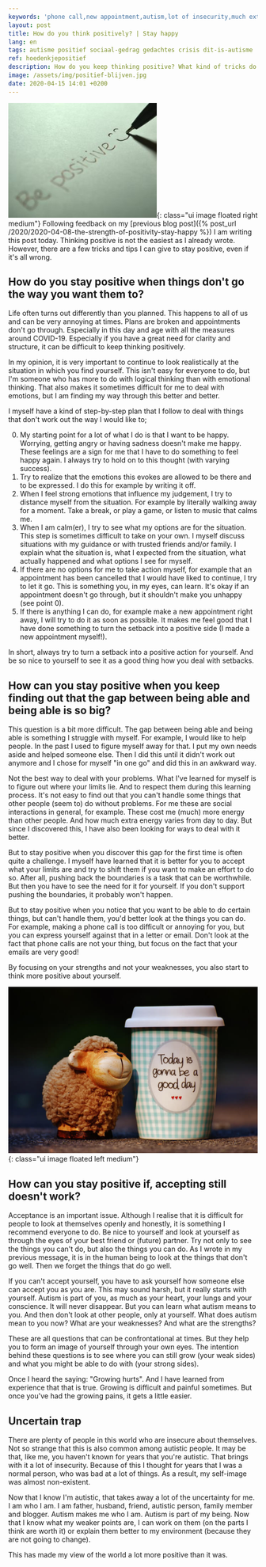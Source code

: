 ```yaml
---
keywords: 'phone call,new appointment,autism,lot of insecurity,much extra energy'
layout: post
title: How do you think positively? | Stay happy
lang: en
tags: autisme positief sociaal-gedrag gedachtes crisis dit-is-autisme
ref: hoedenkjepositief
description: How do you keep thinking positive? What kind of tricks do I use to stay positive and what can you do if it all goes wrong? In this blog I try to answer these questions.
image: /assets/img/positief-blijven.jpg
date: 2020-04-15 14:01 +0200
---
```

![Keep thinking positive](/assets/img/positief-blijven.jpg){: class="ui image floated right medium"}
Following feedback on my [previous blog post]({% post_url /2020/2020-04-08-the-strength-of-positivity-stay-happy %}) I am writing this post today. Thinking positive is not the easiest as I already wrote. However, there are a few tricks and tips I can give to stay positive, even if it's all wrong.

## How do you stay positive when things don't go the way you want them to?

Life often turns out differently than you planned. This happens to all of us and can be very annoying at times. Plans are broken and appointments don't go through. Especially in this day and age with all the measures around COVID-19. Especially if you have a great need for clarity and structure, it can be difficult to keep thinking positively.

In my opinion, it is very important to continue to look realistically at the situation in which you find yourself. This isn't easy for everyone to do, but I'm someone who has more to do with logical thinking than with emotional thinking. That also makes it sometimes difficult for me to deal with emotions, but I am finding my way through this better and better.

I myself have a kind of step-by-step plan that I follow to deal with things that don't work out the way I would like to;

0. My starting point for a lot of what I do is that I want to be happy. Worrying, getting angry or having sadness doesn't make me happy. These feelings are a sign for me that I have to do something to feel happy again. I always try to hold on to this thought (with varying success).
1. Try to realize that the emotions this evokes are allowed to be there and to be expressed. I do this for example by writing it off.
2. When I feel strong emotions that influence my judgement, I try to distance myself from the situation. For example by literally walking away for a moment. Take a break, or play a game, or listen to music that calms me.
3. When I am calm(er), I try to see what my options are for the situation. This step is sometimes difficult to take on your own. I myself discuss situations with my guidance or with trusted friends and/or family. I explain what the situation is, what I expected from the situation, what actually happened and what options I see for myself.
4. If there are no options for me to take action myself, for example that an appointment has been cancelled that I would have liked to continue, I try to let it go. This is something you, in my eyes, can learn. It's okay if an appointment doesn't go through, but it shouldn't make you unhappy (see point 0).
5. If there is anything I can do, for example make a new appointment right away, I will try to do it as soon as possible. It makes me feel good that I have done something to turn the setback into a positive side (I made a new appointment myself!).

In short, always try to turn a setback into a positive action for yourself. And be so nice to yourself to see it as a good thing how you deal with setbacks.

## How can you stay positive when you keep finding out that the gap between being able and being able is so big?

This question is a bit more difficult. The gap between being able and being able is something I struggle with myself. For example, I would like to help people. In the past I used to figure myself away for that. I put my own needs aside and helped someone else. Then I did this until it didn't work out anymore and I chose for myself "in one go" and did this in an awkward way.

Not the best way to deal with your problems. What I've learned for myself is to figure out where your limits lie. And to respect them during this learning process. It's not easy to find out that you can't handle some things that other people (seem to) do without problems. For me these are social interactions in general, for example. These cost me (much) more energy than other people. And how much extra energy varies from day to day. But since I discovered this, I have also been looking for ways to deal with it better.

But to stay positive when you discover this gap for the first time is often quite a challenge. I myself have learned that it is better for you to accept what your limits are and try to shift them if you want to make an effort to do so. After all, pushing back the boundaries is a task that can be worthwhile. But then you have to see the need for it for yourself. If you don't support pushing the boundaries, it probably won't happen.

But to stay positive when you notice that you want to be able to do certain things, but can't handle them, you'd better look at the things you can do. For example, making a phone call is too difficult or annoying for you, but you can express yourself against that in a letter or email. Don't look at the fact that phone calls are not your thing, but focus on the fact that your emails are very good!

By focusing on your strengths and not your weaknesses, you also start to think more positive about yourself.

![Staying positive](/assets/img/positief-zijn-en-positief-blijven.jpg){: class="ui image floated left medium"}
## How can you stay positive if, accepting still doesn't work?

Acceptance is an important issue. Although I realise that it is difficult for people to look at themselves openly and honestly, it is something I recommend everyone to do. Be nice to yourself and look at yourself as through the eyes of your best friend or (future) partner. Try not only to see the things you can't do, but also the things you can do. As I wrote in my previous message, it is in the human being to look at the things that don't go well. Then we forget the things that do go well.

If you can't accept yourself, you have to ask yourself how someone else can accept you as you are. This may sound harsh, but it really starts with yourself. Autism is part of you, as much as your heart, your lungs and your conscience. It will never disappear. But you can learn what autism means to you. And then don't look at other people, only at yourself. What does autism mean to you now? What are your weaknesses? And what are the strengths?

These are all questions that can be confrontational at times. But they help you to form an image of yourself through your own eyes. The intention behind these questions is to see where you can still grow (your weak sides) and what you might be able to do with (your strong sides).

Once I heard the saying: "Growing hurts". And I have learned from experience that that is true. Growing is difficult and painful sometimes. But once you've had the growing pains, it gets a little easier.

## Uncertain trap

There are plenty of people in this world who are insecure about themselves. Not so strange that this is also common among autistic people. It may be that, like me, you haven't known for years that you're autistic. That brings with it a lot of insecurity. Because of this I thought for years that I was a normal person, who was bad at a lot of things. As a result, my self-image was almost non-existent.

Now that I know I'm autistic, that takes away a lot of the uncertainty for me. I am who I am. I am father, husband, friend, autistic person, family member and blogger. Autism makes me who I am. Autism is part of my being. Now that I know what my weaker points are, I can work on them (on the parts I think are worth it) or explain them better to my environment (because they are not going to change).

This has made my view of the world a lot more positive than it was.
